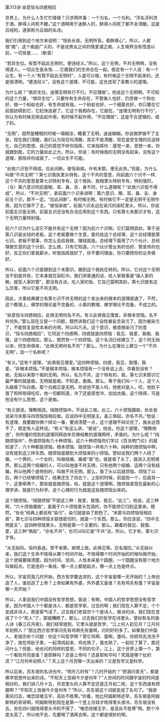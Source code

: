 第313讲 染意恒与四惑相应

世界上，为什么人生忙忙碌碌？只求两件事：一个为名，一个为利。“浮名浮利浓于酒，醉得人间死不醒。”这个酒啊用于迷醉人的，醉得人间死了都不会清醒。这是吕纯阳，道家称为吕祖的名诗。

我们引用到这个地方来说明：“恒处长夜。无明所盲。昏醉缠心”，所以，人都很“痴”，这个痴是广义的，不是说男女之间的情爱谓之痴，人生境界没有悟道以前，一切皆是……（断录）

“若异生位。有暂不起此无明时。便违经义。”所以，这个无明，不共无明啊，没有得道人，一切众生是永恒……它跟我们的生命合在一起。假定有一个人说：有一个众生，有一个人“有暂不起此无明时”，人是可以哦，有时候这个无明不起来的，还是很清明，“便违经义”，没有这个道理，不可能，这也违背了圣教义的道理。

为什么呢？“俱异生位。迷理无明有行不行。不应理故”。他说这个无明啊，不可知的这个力量，“俱异生位”，只要你有生命存在，不管做人也好，仍至做一个狗也好，做一个蚂蚁也好，有生命就有我。一个蚂蚁也好，一个细菌也好，你只要在它前面妨碍到它，它赶快逃避了。它这个我相存在，它就在。“迷理无明有行不行”，你认为有时候无明会起作用，有时候不起作用，“不应理故”，这是不合逻辑的，错了的。

“无明”，固然是睡眠的时候一塌糊涂，睡着了无明，迷迷糊糊。你说做梦做不了主张，现在我们清醒，我们认为现在叫清醒，其实不是清醒，现在是受生理的压迫转化，自己的思想、自己的感觉不听你指挥，它来指挥你：感觉一来，思想一来，你就跟到跑，它的力量如此之大。所以，你说：有时候我的无明没有起来，没有这个道理，那除非你成就了，一切众生不可能。

“此依六识皆不得成。应此间断。彼恒染故。许有末那。便无此失。”但是，为什么叫做“不共无明”？第七识我执里头特有。这个不共的意思，同前面六个识不一样,这个不共的意思是第七识特别专有，这个我执、我相里头特别专有，特别强烈，（与）第六意识同前面眼、耳、鼻、舌、身不同，什么道理呢？“此依六识皆不得成”，所以，“不共无明”，拿前面六个识来讲啊：第六意识、眼、耳、鼻、舌、身前五个识，那不一定。“应此间断”，有时候无明，有时候它不一定是无明不无明作用，因为它做不了主。“彼恒染故”，前面六识永远在染污的染缸里头，所以，你说前面五识是无明，前面五识还没有办法应用到这个东西。只有第七末那识才有，这个无明力量特别强。

前六个识为什么说它不能共有这个无明？因为前六个识啊，它们莫明其妙。等于说第八识是出钱的老板，这个老板要做个生意，委托给这个总经理，这个总经理是第七识。老板不管事，你怎么去给我做，赚钱就是。总经理下面用了六个伙计，总经理做生意的这个计划，怎么做，只有它知道。六个伙计管业务的也好、管宣传的也好，反正你们拿我薪水，听我指挥就好了，你不要问理由，你只要把你的业务做好。

所以，前面六个识是跟到这个末那识，跟到这个我执在转的。所以，它对这个无明谈不到是共有，它本身就在染缸中。我们讲普通的话，给人家做事是“端人家的碗，就受人家的管”，那没有办法，吃人家的饭，它自己莫明其妙。第七识就有这么厉害，所以它是不共无明。

因此，大乘经典建立有第七识不共无明的这个发出来的根本的道理就通了，不然，这个教理上，佛学的理论是不完备的，小乘的教理，佛学理论不完备，不成立的。

“染意恒与四惑相应。此俱无明何名不共。有义此俱我见慢爱。非根本烦恼。名不共何失。”那么现在又提一个问题，既然讲我们这个自性被妄念染污了，因为被染污了，不能恢复自性本来的光明，所以叫凡夫。这个意识，被意根染污了的意识，“恒与四惑相应”，它同这个四惑啊，四惑就是四烦恼：我见、我爱、我痴、我慢，这个四惑相应。那么，既然有一个四烦恼，这个名词已经建立了，这个同无始以来，同生命俱来，“此俱无明何名不共”？那么，为什么在理论上建立一个“不共无明”，加一个名称呢？

“有义。”这有个道理，“此俱我见慢爱。”这四种烦恼，四惑，我见，我慢，我爱，“非根本烦恼。”不是根本烦恼，根本烦恼有一个没有说上去，你看到没有？痴，无始以来那个痴的无明。所以，名为不共，这个特有的，我，第七识末那识它最严重的就是痴，无明就是痴，不知道，愚痴。那么，等于我们叫一个人，这个人头脑昏了叫白痴，那个白痴正是无明。你说他不是人吗，他绝对是人，哎，他肚子饿了照样晓得吃哎，他一切都知道，冷了还是感觉冷，加加衣服，这个晓得，可是他没有什么思想，这个是痴。

“有义彼说。理教相违。纯随烦恼中。不说此三故。此三。六十烦恼摄故。处处皆说染污末那与四烦恼恒相应故。应说四中无明是主。虽三俱起。亦名不共。”他说：有道理，我要跟你俩个辩论一番，要讲清楚一点，这个道理不辩论完了，我永远悟不了，假定有人这样说。“有义”有这么讲，“彼说”，他说，你这个道理，“理教相违”，你所懂的悟到的道理同释迦牟尼佛经教的道理两样，矛盾的。为什么呢？“纯随烦恼中”，所谓烦恼有六十种烦恼，这六十种烦恼你们学过《百法明门论》的就知道了，六十种都是烦恼，根本烦恼、随烦恼一共有六十种。纯粹的随烦恼中啊，没有提到这三样东西。随烦恼是跟到大烦恼来的小烦恼。譬如说我们两个人结了婚，一个男的，一个女的，叫做结婚，婚者“昏”也，就是昏了头了，就进入无明境界。那么这两个结婚的人，可以叫他是不共无明，只有他两个结婚，这两个没有结婚，所以他两个是特别的，叫做不共无明。那么，昏了头以后就烦恼，烦恼了以后，两个已经够烦恼了，结果还生了四五个，上街的时候，前面抱一个，后面背一个，这里牵两个，那些就是随烦恼，哈，就是这个道理啊。随烦恼拿现在最新的心理学讲，就是行为科学，这个心理的行为就是这些随烦恼出来的。

这个随烦恼，“纯随烦恼”不提这三种：我爱、我慢、我见，“此三”。他说，这三种啊，“六十烦恼摄故”，是属于六十烦恼里头包涵的，你不能把它归到这里来。既然，“处处”经典上都说有“染污”，染污就是染了颜色了。“末那与四烦恼恒相应故”，第七识与四种烦恼关联很密切的，就是一个东西。那么，你应该说，“四中无明是主”，这四种烦恼里头，无明是第一个主要的，那么，跟着的我见、我慢、爱，这三种“俱起”，“亦名不共”，也可以叫它是“不共”法，所以，它才有，第七识才有。

“从无始际。恒内昏迷。曾不省察。痴增上故。此俱见等。应名相应。”从无始以来，我们这个生命不晓得从哪个时间开始，不晓得哪个时间开始的时候叫做开始，这个逻辑要搞清楚。因为时间、空间、人性本来是个圆圈，一个圆圈没有那个地方叫做起点。它是连的一条线，哪一点上都是起点，哪一点上也是终点。

所以，宇宙究竟几时开始，西方哲学要追求的，这个宇宙是哪一天开始的？上帝创造了人，谁创造了上帝？上帝如果有外婆，外外婆又是谁？先有鸡先有蛋？宇宙是哪一天开始？

所以，人家说我们中国没有哲学思想，我说：有啊，中国人的哲学思想没有哲学家，因为中国人个个都是诗人、都是哲学家，过去的啊；我们现在人算不定，个个变成非诗人，那是客气话了。过去我们老祖宗个个是诗人，做诗的诗，我们现在变成了个个“死人”了，那就糟糕了。那么，过去我们的哲学在诗里头，譬如有名的唐人诗《春江花月夜》，我们经常提到，它里头就是哲学，“江上何人初见月？江月何年初照人？”那比西方哲学家问先有鸡啊先有蛋啊，问的好的多了。如果我们中国人，老祖宗听个问题：你这个叫哲学啊？管它鸡啊、蛋啊，蛋吗，你把鸡先洗洗干净了，放在鸡肚子里，一起清炖起来，鸡也熟了，蛋也熟了，一起吃了算了，那还问什么？但是，他也问的同样的意思，不同的句子。江上，这个世界上哪一个，第一个看到月亮是谁？是耶稣吗？还是上帝吗？还是耶和华吗？究竟是哪个扯的谎？“江月何年初照人”？天上这个月亮哪一天出来的？又是哲学又是科学。

所以后来，苏东坡的名诗也作，“明月几时有”？几时开始的？“把酒问青天”，都是佛学思想作出来的诗。“不知天上宫阙今夕是何年？”人世间的时间跟宇宙的时间是相对的，我们讲八月十五，月宫里头的人算不定还是正月初二呢，这个东西谁有把握啊？“不知天上宫阙今夕是何年？”所以，苏东坡这个词就变成了名句了。“我欲乘风归去，唯恐琼楼玉宇，高处不胜寒。”你看，他比阿姆斯特还早，苏东坡是阿姆斯特的哥哥啊，阿姆斯特到现在是第一个登上月球才晓得里头很冷，苏东坡没有去，坐在四川就晓得里头冷的不得了，“唯恐琼楼玉宇，是高处不胜寒”啊。那个冷度太高了，所以他不去，先要喝了酒再去啊，这个都是很妙的啊。



